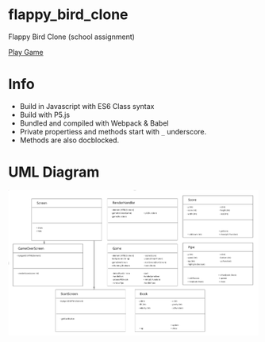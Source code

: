# flappy_bird_clone
Flappy Bird Clone (school assignment)

[Play Game](https://fabiantjoeaon.github.io/flappy_bird_clone/)

# Info
* Build in Javascript with ES6 Class syntax
* Build with P5.js
* Bundled and compiled with Webpack & Babel
* Private propertiess and methods start with ```_``` underscore.
* Methods are also docblocked.

# UML Diagram
![uml diagram][uml]

[uml]: ./assets/uml.png "UML Diagram"